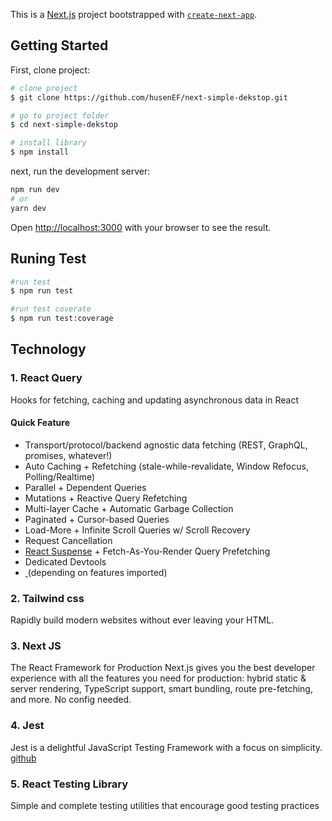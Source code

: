 This is a [Next.js](https://nextjs.org/) project bootstrapped with [`create-next-app`](https://github.com/vercel/next.js/tree/canary/packages/create-next-app).

## Getting Started

First, clone project:
```bash
# clone project
$ git clone https://github.com/husenEF/next-simple-dekstop.git

# go to project folder
$ cd next-simple-dekstop

# install library
$ npm install

```

next, run the development server:

```bash
npm run dev
# or
yarn dev
```

Open [http://localhost:3000](http://localhost:3000) with your browser to see the result.

## Runing Test

```bash
#run test 
$ npm run test

#run test coverate
$ npm run test:coverage
```

## Technology

### 1. React Query
Hooks for fetching, caching and updating asynchronous data in React

#### Quick Feature
- Transport/protocol/backend agnostic data fetching (REST, GraphQL, promises, whatever!)
- Auto Caching + Refetching (stale-while-revalidate, Window Refocus, Polling/Realtime)
- Parallel + Dependent Queries
- Mutations + Reactive Query Refetching
- Multi-layer Cache + Automatic Garbage Collection
- Paginated + Cursor-based Queries
- Load-More + Infinite Scroll Queries w/ Scroll Recovery
- Request Cancellation
- [React Suspense](https://reactjs.org/docs/concurrent-mode-suspense.html) + Fetch-As-You-Render Query Prefetching
- Dedicated Devtools
- <a href="https://bundlephobia.com/package/@tanstack/react-query@latest" target="\_parent">
  <img alt="" src="https://badgen.net/bundlephobia/minzip/@tanstack/react-query" />
  </a> (depending on features imported)



### 2. Tailwind css
Rapidly build modern websites without ever leaving your HTML.


### 3. Next JS
The React Framework for Production
Next.js gives you the best developer experience with all the features you need for production: hybrid static & server rendering, TypeScript support, smart bundling, route pre-fetching, and more. No config needed.

### 4. Jest
Jest is a delightful JavaScript Testing Framework with a focus on simplicity.
[github](https://github.com/facebook/jest)

### 5. React Testing Library
Simple and complete testing utilities that encourage good testing practices